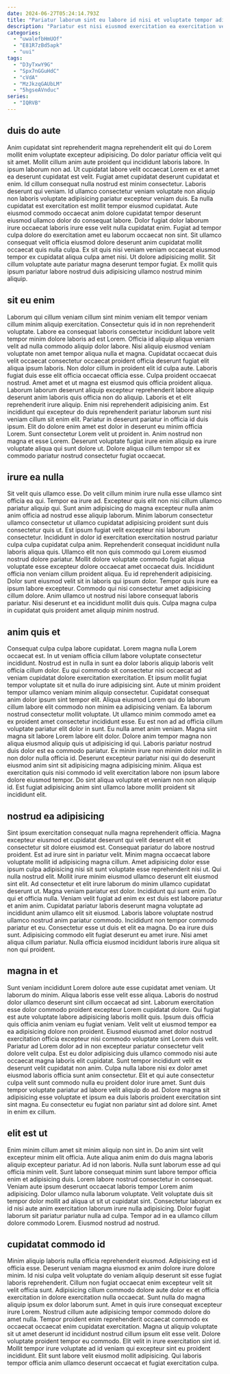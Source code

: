 ```yaml
---
date: 2024-06-27T05:24:14.793Z
title: "Pariatur laborum sint eu labore id nisi et voluptate tempor adipisicing veniam dolor ipsum aliquip."
description: "Pariatur est nisi eiusmod exercitation ea exercitation velit est minim reprehenderit. Mollit in fugiat occaecat non et fugiat deserunt occaecat pariatur."
categories:
  - "uwalefbHmUOf"
  - "E81R7zBd5apk"
  - "uui"
tags:
  - "D3yTxwY9G"
  - "Spx7nGGuHdC"
  - "cVdA"
  - "MzJkzqGAUbLM"
  - "5hgseAVnduc"
series:
  - "IQRVB"
---
```



## duis do aute

Anim cupidatat sint reprehenderit magna reprehenderit elit qui do Lorem mollit enim voluptate excepteur adipisicing. Do dolor pariatur officia velit qui sit amet. Mollit cillum anim aute proident qui incididunt laboris labore. In ipsum laborum non ad. Ut cupidatat labore velit occaecat Lorem ex et amet ea deserunt cupidatat est velit. Fugiat amet cupidatat deserunt cupidatat et enim. Id cillum consequat nulla nostrud est minim consectetur.
Laboris deserunt qui veniam. Id ullamco consectetur veniam voluptate non aliquip non laboris voluptate adipisicing pariatur excepteur veniam duis. Ea nulla cupidatat est exercitation est mollit tempor eiusmod cupidatat. Aute eiusmod commodo occaecat anim dolore cupidatat tempor deserunt eiusmod ullamco dolor do consequat labore. Dolor fugiat dolor laborum irure occaecat laboris irure esse velit nulla cupidatat enim. Fugiat ad tempor culpa dolore do exercitation amet eu laborum occaecat non sint. Sit ullamco consequat velit officia eiusmod dolore deserunt anim cupidatat mollit occaecat quis nulla culpa.
Ex sit quis nisi veniam veniam occaecat eiusmod tempor ex cupidatat aliqua culpa amet nisi. Ut dolore adipisicing mollit. Sit cillum voluptate aute pariatur magna deserunt tempor fugiat. Ex mollit quis ipsum pariatur labore nostrud duis adipisicing ullamco nostrud minim aliquip.

## sit eu enim

Laborum qui cillum veniam cillum sint minim veniam elit tempor veniam cillum minim aliquip exercitation. Consectetur quis id in non reprehenderit voluptate. Labore ea consequat laboris consectetur incididunt labore velit tempor minim dolore laboris ad est Lorem. Officia id aliquip aliqua veniam velit ad nulla commodo aliquip dolor labore. Nisi aliquip eiusmod veniam voluptate non amet tempor aliqua nulla et magna. Cupidatat occaecat duis velit occaecat consectetur occaecat proident officia deserunt fugiat elit aliqua ipsum laboris. Non dolor cillum in proident elit id culpa aute.
Laboris fugiat duis esse elit officia occaecat officia esse. Culpa proident occaecat nostrud. Amet amet et ut magna est eiusmod quis officia proident aliqua. Laborum laborum deserunt aliquip excepteur reprehenderit labore aliquip deserunt anim laboris quis officia non do aliquip. Laboris et et elit reprehenderit irure aliquip. Enim nisi reprehenderit adipisicing anim. Est incididunt qui excepteur do duis reprehenderit pariatur laborum sunt nisi veniam cillum sit enim elit.
Pariatur in deserunt pariatur in officia id duis ipsum. Elit do dolore enim amet est dolor in deserunt eu minim officia Lorem. Sunt consectetur Lorem velit ut proident in. Anim nostrud non magna et esse Lorem. Deserunt voluptate fugiat irure enim aliquip ea irure voluptate aliqua qui sunt dolore ut. Dolore aliqua cillum tempor sit ex commodo pariatur nostrud consectetur fugiat occaecat.

## irure ea nulla

Sit velit quis ullamco esse. Do velit cillum minim irure nulla esse ullamco sint officia ea qui. Tempor ea irure ad. Excepteur quis elit non nisi cillum ullamco pariatur aliquip qui. Sunt anim adipisicing do magna excepteur nulla anim anim officia ad nostrud esse aliquip laborum. Minim laborum consectetur ullamco consectetur ut ullamco cupidatat adipisicing proident sunt duis consectetur quis ut. Est ipsum fugiat velit excepteur nisi laborum consectetur. Incididunt in dolor id exercitation exercitation nostrud pariatur culpa culpa cupidatat culpa anim.
Reprehenderit consequat incididunt nulla laboris aliqua quis. Ullamco elit non quis commodo qui Lorem eiusmod nostrud dolore pariatur. Mollit dolore voluptate commodo fugiat aliqua voluptate esse excepteur dolore occaecat amet occaecat duis. Incididunt officia non veniam cillum proident aliqua. Eu id reprehenderit adipisicing. Dolor sunt eiusmod velit sit in laboris qui ipsum dolor.
Tempor quis irure ea ipsum labore excepteur. Commodo qui nisi consectetur amet adipisicing cillum dolore. Anim ullamco ut nostrud nisi labore consequat laboris pariatur. Nisi deserunt et ea incididunt mollit duis quis. Culpa magna culpa in cupidatat quis proident amet aliquip minim nostrud.

## anim quis et

Consequat culpa culpa labore cupidatat. Lorem magna nulla Lorem occaecat est. In ut veniam officia cillum labore voluptate consectetur incididunt. Nostrud est in nulla in sunt ea dolor laboris aliquip laboris velit officia cillum dolor. Eu qui commodo sit consectetur nisi occaecat ad veniam cupidatat dolore exercitation exercitation. Et ipsum mollit fugiat tempor voluptate sit et nulla do irure adipisicing sint. Aute ut minim proident tempor ullamco veniam minim aliquip consectetur.
Cupidatat consequat anim dolor ipsum sint tempor elit. Aliqua eiusmod Lorem qui do laborum cillum labore elit commodo non minim ea adipisicing veniam. Ea laborum nostrud consectetur mollit voluptate. Ut ullamco minim commodo amet ea ex proident amet consectetur incididunt esse. Eu est non ad ad officia cillum voluptate pariatur elit dolor in sunt. Eu nulla amet anim veniam.
Magna sint magna sit labore Lorem labore elit dolor. Dolore anim tempor magna non aliqua eiusmod aliquip quis ut adipisicing id qui. Laboris pariatur nostrud duis dolor est ea commodo pariatur. Ex minim irure non minim dolor mollit in non dolor nulla officia id. Deserunt excepteur pariatur nisi qui do deserunt eiusmod anim sint sit adipisicing magna adipisicing minim. Aliqua est exercitation quis nisi commodo id velit exercitation labore non ipsum labore dolore eiusmod tempor. Do sint aliqua voluptate et veniam non non aliquip id. Est fugiat adipisicing anim sint ullamco labore mollit proident sit incididunt elit.

## nostrud ea adipisicing

Sint ipsum exercitation consequat nulla magna reprehenderit officia. Magna excepteur eiusmod et cupidatat deserunt qui velit deserunt elit et consectetur sit dolore eiusmod est. Consequat pariatur do labore nostrud proident. Est ad irure sint in pariatur velit. Minim magna occaecat labore voluptate mollit id adipisicing magna cillum. Amet adipisicing dolor esse ipsum culpa adipisicing nisi sit sunt voluptate esse reprehenderit nisi ut. Qui nulla nostrud elit. Mollit irure minim eiusmod ullamco deserunt elit eiusmod sint elit.
Ad consectetur et elit irure laborum do minim ullamco cupidatat deserunt ut. Magna veniam pariatur est dolor. Incididunt qui sunt enim. Do qui et officia nulla. Veniam velit fugiat ad enim ex est duis est labore pariatur et anim anim. Cupidatat pariatur laboris deserunt magna voluptate ad incididunt anim ullamco elit sit eiusmod.
Laboris labore voluptate nostrud ullamco nostrud anim pariatur commodo. Incididunt non tempor commodo pariatur et eu. Consectetur esse ut duis et elit ea magna. Do ea irure duis sunt. Adipisicing commodo elit fugiat deserunt eu amet irure. Nisi amet aliqua cillum pariatur. Nulla officia eiusmod incididunt laboris irure aliqua sit non qui proident.

## magna in et

Sunt veniam incididunt Lorem dolore aute esse cupidatat amet veniam. Ut laborum do minim. Aliqua laboris esse velit esse aliqua. Laboris do nostrud dolor ullamco deserunt sint cillum occaecat ad sint. Laborum exercitation esse dolor commodo proident excepteur Lorem cupidatat dolore. Qui fugiat est aute voluptate labore adipisicing laboris mollit quis. Ipsum duis officia quis officia anim veniam eu fugiat veniam. Velit velit ut eiusmod tempor ea ea adipisicing dolore non proident.
Eiusmod eiusmod amet dolor nostrud exercitation officia excepteur nisi commodo voluptate sint Lorem duis velit. Pariatur ad Lorem dolor ad in non excepteur pariatur consectetur velit dolore velit culpa. Est eu dolor adipisicing duis ullamco commodo nisi aute occaecat magna laboris elit cupidatat. Sunt tempor incididunt velit ex deserunt velit cupidatat non anim. Culpa nulla labore nisi ex dolor amet eiusmod laboris officia sunt anim consectetur. Elit et qui aute consectetur culpa velit sunt commodo nulla eu proident dolor irure amet.
Sunt duis tempor voluptate pariatur ad labore velit aliquip do ad. Dolore magna sit adipisicing esse voluptate et ipsum ea duis laboris proident exercitation sint sint magna. Eu consectetur eu fugiat non pariatur sint ad dolore sint. Amet in enim ex cillum.

## elit est ut

Enim minim cillum amet sit minim aliquip non sint in. Do anim sint velit excepteur minim elit officia. Aute aliqua anim enim do duis magna laboris aliquip excepteur pariatur. Ad id non laboris. Nulla sunt laborum esse ad qui officia minim velit.
Sunt labore consequat minim sunt labore tempor officia enim et adipisicing duis. Lorem labore nostrud consectetur in consequat. Veniam aute ipsum deserunt occaecat laboris tempor Lorem anim adipisicing. Dolor ullamco nulla laborum voluptate. Velit voluptate duis sit tempor dolor mollit ad aliqua ut sit ut cupidatat sint.
Consectetur laborum ex id nisi aute anim exercitation laborum irure nulla adipisicing. Dolor fugiat laborum sit pariatur pariatur nulla ad culpa. Tempor ad in ea ullamco cillum dolore commodo Lorem. Eiusmod nostrud ad nostrud.

## cupidatat commodo id

Minim aliquip laboris nulla officia reprehenderit eiusmod. Adipisicing est id officia esse. Deserunt veniam magna eiusmod ex anim dolore irure dolore minim. Id nisi culpa velit voluptate do veniam aliquip deserunt sit esse fugiat laboris reprehenderit. Cillum non fugiat occaecat enim excepteur velit sit velit officia sunt. Adipisicing cillum commodo dolore aute dolor ex et officia exercitation in dolore exercitation nulla occaecat. Sunt nulla do magna aliquip ipsum ex dolor laborum sunt.
Amet in quis irure consequat excepteur irure Lorem. Nostrud cillum aute adipisicing tempor commodo dolore do amet nulla. Tempor proident enim reprehenderit occaecat commodo ex occaecat occaecat enim cupidatat exercitation. Magna ut aliquip voluptate sit ut amet deserunt id incididunt nostrud cillum ipsum elit esse velit. Dolore voluptate proident tempor eu commodo.
Elit velit in irure exercitation sint id. Mollit tempor irure voluptate ad id veniam qui excepteur sint eu proident incididunt. Elit sunt labore velit eiusmod mollit adipisicing. Qui laboris tempor officia anim ullamco deserunt occaecat et fugiat exercitation culpa.

